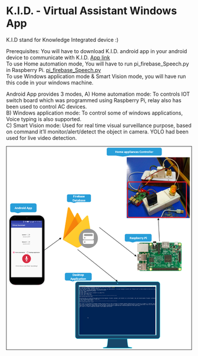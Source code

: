 # K.I.D. - Virtual Assistant Windows App

K.I.D stand for Knowledge Integrated device :)

Prerequisites: 
You will have to download K.I.D. android app in your android device to communicate with K.I.D.
[App link](https://github.com/rahulvansh66/KID-Virtual_Assistant-Andoid-App) <br/>
To use Home automation mode, You will have to run pi_firebase_Speech.py in Raspberry Pi.
[pi_firebase_Speech.py](https://github.com/rahulvansh66/PI-Board) <br/>
To use Windows application mode & Smart Vision mode, you will have run this code in your windows machine.

Android App provides 3 modes,
A)  Home automation mode: To controls IOT switch board which was programmed using Raspberry Pi, relay also has been used to control AC devices. <br/>
B)  Windows application mode: To control some of windows applications, Voice typing is also supported. <br/>
C)  Smart Vision mode: Used for real time visual surveillance purpose, based on command it’ll monitor/alert/detect the object in camera. YOLO had been used for live video detection.

![Screenshot](kid_flow.png)

